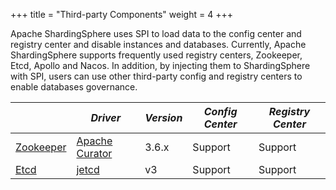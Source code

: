 +++
title = "Third-party Components"
weight = 4
+++

Apache ShardingSphere uses SPI to load data to the config center and registry center and disable instances and databases. 
Currently, Apache ShardingSphere supports frequently used registry centers, Zookeeper, Etcd, Apollo and Nacos. 
In addition, by injecting them to ShardingSphere with SPI, users can use other third-party config and registry centers to enable databases governance.

|                                               | *Driver*                                             | *Version* | *Config Center* | *Registry Center* |
| --------------------------------------------- | ---------------------------------------------------- | --------- | --------------- | ----------------- |
| [Zookeeper](https://zookeeper.apache.org/)    | [Apache Curator](http://curator.apache.org/)         | 3.6.x     | Support         | Support           |
| [Etcd](https://etcd.io/)                      | [jetcd](https://github.com/etcd-io/jetcd)            | v3        | Support         | Support           |
